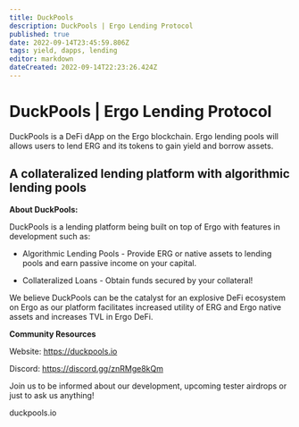 ```yaml
---
title: DuckPools
description: DuckPools | Ergo Lending Protocol
published: true
date: 2022-09-14T23:45:59.806Z
tags: yield, dapps, lending
editor: markdown
dateCreated: 2022-09-14T22:23:26.424Z
---
```


# DuckPools | Ergo Lending Protocol

DuckPools is a DeFi dApp on the Ergo blockchain. Ergo lending pools will allows users to lend ERG and its tokens to gain yield and borrow assets.

## A collateralized lending platform with algorithmic lending pools
**About DuckPools:**

DuckPools is a lending platform being built on top of Ergo with features in development such as:

- Algorithmic Lending Pools - Provide ERG or native assets to lending pools and earn passive income on your capital.

- Collateralized Loans - Obtain funds secured by your collateral!

We believe DuckPools can be the catalyst for an explosive DeFi ecosystem on Ergo as our platform facilitates increased utility of ERG and Ergo native assets and increases TVL in Ergo DeFi.

**Community Resources**

Website: https://duckpools.io

Discord: https://discord.gg/znRMge8kQm

Join us to be informed about our development, upcoming tester airdrops or just to ask us anything!

duckpools.io